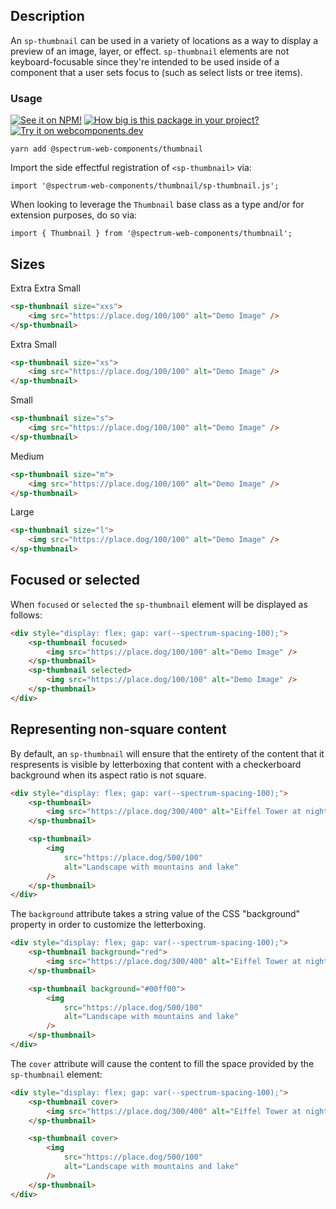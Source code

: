 ## Description

An `sp-thumbnail` can be used in a variety of locations as a way to display a preview of an image, layer, or effect. `sp-thumbnail` elements are not keyboard-focusable since they're intended to be used inside of a component that a user sets focus to (such as select lists or tree items).

### Usage

[![See it on NPM!](https://img.shields.io/npm/v/@spectrum-web-components/thumbnail?style=for-the-badge)](https://www.npmjs.com/package/@spectrum-web-components/thumbnail)
[![How big is this package in your project?](https://img.shields.io/bundlephobia/minzip/@spectrum-web-components/thumbnail?style=for-the-badge)](https://bundlephobia.com/result?p=@spectrum-web-components/thumbnail)
[![Try it on webcomponents.dev](https://img.shields.io/badge/Try%20it%20on-webcomponents.dev-green?style=for-the-badge)](https://webcomponents.dev/edit/collection/fO75441E1Q5ZlI0e9pgq/OmypHtHAzCQKJ4wUD77Y/src/index.ts)

```
yarn add @spectrum-web-components/thumbnail
```

Import the side effectful registration of `<sp-thumbnail>` via:

```
import '@spectrum-web-components/thumbnail/sp-thumbnail.js';
```

When looking to leverage the `Thumbnail` base class as a type and/or for extension purposes, do so via:

```
import { Thumbnail } from '@spectrum-web-components/thumbnail';
```

## Sizes

<sp-tabs selected="m" auto label="Size Attribute Options">
<sp-tab value="xss">Extra Extra Small</sp-tab>
<sp-tab-panel value="xxs">

```html
<sp-thumbnail size="xxs">
    <img src="https://place.dog/100/100" alt="Demo Image" />
</sp-thumbnail>
```

</sp-tab-panel>
<sp-tab value="xs">Extra Small</sp-tab>
<sp-tab-panel value="xs">

```html
<sp-thumbnail size="xs">
    <img src="https://place.dog/100/100" alt="Demo Image" />
</sp-thumbnail>
```

</sp-tab-panel>
<sp-tab value="s">Small</sp-tab>
<sp-tab-panel value="s">

```html
<sp-thumbnail size="s">
    <img src="https://place.dog/100/100" alt="Demo Image" />
</sp-thumbnail>
```

</sp-tab-panel>
<sp-tab value="m">Medium</sp-tab>
<sp-tab-panel value="m">

```html
<sp-thumbnail size="m">
    <img src="https://place.dog/100/100" alt="Demo Image" />
</sp-thumbnail>
```

</sp-tab-panel>
<sp-tab value="l">Large</sp-tab>
<sp-tab-panel value="l">

```html
<sp-thumbnail size="l">
    <img src="https://place.dog/100/100" alt="Demo Image" />
</sp-thumbnail>
```

</sp-tab-panel>
</sp-tabs>

## Focused or selected

When `focused` or `selected` the `sp-thumbnail` element will be displayed as follows:

```html
<div style="display: flex; gap: var(--spectrum-spacing-100);">
    <sp-thumbnail focused>
        <img src="https://place.dog/100/100" alt="Demo Image" />
    </sp-thumbnail>
    <sp-thumbnail selected>
        <img src="https://place.dog/100/100" alt="Demo Image" />
    </sp-thumbnail>
</div>
```

## Representing non-square content

By default, an `sp-thumbnail` will ensure that the entirety of the content that it respresents is visible by letterboxing that content with a checkerboard background when its aspect ratio is not square.

```html
<div style="display: flex; gap: var(--spectrum-spacing-100);">
    <sp-thumbnail>
        <img src="https://place.dog/300/400" alt="Eiffel Tower at night" />
    </sp-thumbnail>

    <sp-thumbnail>
        <img
            src="https://place.dog/500/100"
            alt="Landscape with mountains and lake"
        />
    </sp-thumbnail>
</div>
```

The `background` attribute takes a string value of the CSS "background" property in order to customize the letterboxing.

```html
<div style="display: flex; gap: var(--spectrum-spacing-100);">
    <sp-thumbnail background="red">
        <img src="https://place.dog/300/400" alt="Eiffel Tower at night" />
    </sp-thumbnail>

    <sp-thumbnail background="#00ff00">
        <img
            src="https://place.dog/500/100"
            alt="Landscape with mountains and lake"
        />
    </sp-thumbnail>
</div>
```

The `cover` attribute will cause the content to fill the space provided by the `sp-thumbnail` element:

```html
<div style="display: flex; gap: var(--spectrum-spacing-100);">
    <sp-thumbnail cover>
        <img src="https://place.dog/300/400" alt="Eiffel Tower at night" />
    </sp-thumbnail>

    <sp-thumbnail cover>
        <img
            src="https://place.dog/500/100"
            alt="Landscape with mountains and lake"
        />
    </sp-thumbnail>
</div>
```
